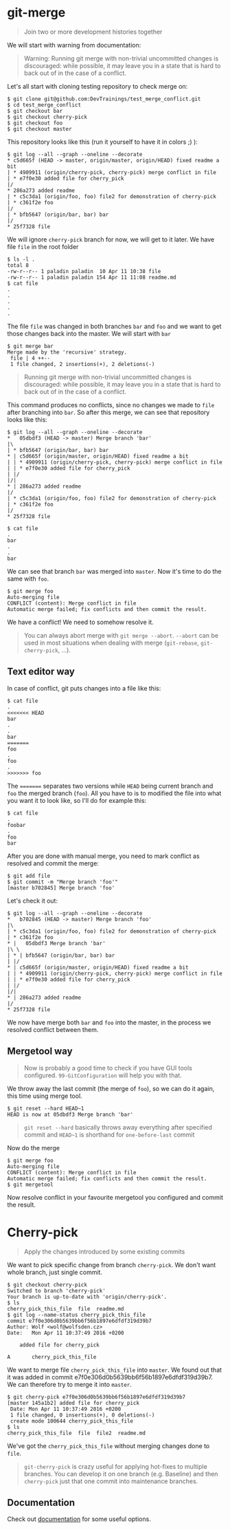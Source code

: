 git-merge
=========

> Join two or more development histories together

We will start with warning from documentation:

> Warning: Running git merge with non-trivial uncommitted changes is discouraged: while possible, it may leave you in a state that is hard to back out of in the case of a conflict.

Let's all start with cloning testing repository to check merge on:

	$ git clone git@github.com:DevTrainings/test_merge_conflict.git
	$ cd test_merge_conflict
	$ git checkout bar
	$ git checkout cherry-pick
	$ git checkout foo
	$ git checkout master

This repository looks like this (run it yourself to have it in colors ;) ):

	$ git log --all --graph --oneline --decorate
	* c5d665f (HEAD -> master, origin/master, origin/HEAD) fixed readme a bit
	| * 4909911 (origin/cherry-pick, cherry-pick) merge conflict in file
	| * e7f0e30 added file for cherry_pick
	|/  
	* 286a273 added readme
	| * c5c3da1 (origin/foo, foo) file2 for demonstration of cherry-pick
	| * c361f2e foo
	|/  
	| * bfb5647 (origin/bar, bar) bar
	|/  
	* 25f7328 file

We will ignore `cherry-pick` branch for now, we will get to it later. We have file `file` in the root folder

	$ ls -l .
	total 8
	-rw-r--r-- 1 paladin paladin  10 Apr 11 10:38 file
	-rw-r--r-- 1 paladin paladin 154 Apr 11 11:08 readme.md
	$ cat file
	.
	.
	.
	.
	.

The file `file` was changed in both branches `bar` and `foo` and we want to get those changes back into the master. We will start with `bar`

	$ git merge bar
	Merge made by the 'recursive' strategy.
	 file | 4 ++--
	 1 file changed, 2 insertions(+), 2 deletions(-)

> Running git merge with non-trivial uncommitted changes is discouraged: while possible, it may leave you in a state that is hard to back out of in the case of a conflict.

This command produces no conflicts, since no changes we made to `file` after branching into `bar`. So after this merge, we can see that repository looks like this:

	$ git log --all --graph --oneline --decorate
	*   05dbdf3 (HEAD -> master) Merge branch 'bar'
	|\  
	| * bfb5647 (origin/bar, bar) bar
	* | c5d665f (origin/master, origin/HEAD) fixed readme a bit
	| | * 4909911 (origin/cherry-pick, cherry-pick) merge conflict in file
	| | * e7f0e30 added file for cherry_pick
	| |/  
	|/|   
	* | 286a273 added readme
	|/  
	| * c5c3da1 (origin/foo, foo) file2 for demonstration of cherry-pick
	| * c361f2e foo
	|/  
	* 25f7328 file

	$ cat file
	.
	bar
	.
	.
	bar

We can see that branch `bar` was merged into `master`. Now it's time to do the same with `foo`.

	$ git merge foo
	Auto-merging file
	CONFLICT (content): Merge conflict in file
	Automatic merge failed; fix conflicts and then commit the result.

We have a conflict! We need to somehow resolve it.

> You can always abort merge with `git merge --abort`. `--abort` can be used in most situations when dealing with merge (`git-rebase`, `git-cherry-pick`, ...).

Text editor way
---------------

In case of conflict, git puts changes into a file like this:

	$ cat file
	.
	<<<<<<< HEAD
	bar
	.
	.
	bar
	=======
	foo
	.
	foo
	.
	>>>>>>> foo

The `=======` separates two versions while `HEAD` being current branch and `foo` the merged branch (`foo`). All you have to is to modified the file into what you want it to look like, so I'll do for example this:

	$ cat file
	.
	foobar
	.
	foo
	bar

After you are done with manual merge, you need to mark conflict as resolved and commit the merge:

	$ git add file
	$ git commit -m "Merge branch 'foo'"
	[master b702845] Merge branch 'foo'

Let's check it out:

	$ git log --all --graph --oneline --decorate
	*   b702845 (HEAD -> master) Merge branch 'foo'
	|\  
	| * c5c3da1 (origin/foo, foo) file2 for demonstration of cherry-pick
	| * c361f2e foo
	* |   05dbdf3 Merge branch 'bar'
	|\ \  
	| * | bfb5647 (origin/bar, bar) bar
	| |/  
	* | c5d665f (origin/master, origin/HEAD) fixed readme a bit
	| | * 4909911 (origin/cherry-pick, cherry-pick) merge conflict in file
	| | * e7f0e30 added file for cherry_pick
	| |/  
	|/|   
	* | 286a273 added readme
	|/  
	* 25f7328 file

We now have merge both `bar` and `foo` into the master, in the process we resolved conflict between them.

Mergetool way
-------------

> Now is probably a good time to check if you have GUI tools configured. `99-GitConfiguration` will help you with that.

We throw away the last commit (the merge of `foo`), so we can do it again, this time using merge tool.

	$ git reset --hard HEAD~1
	HEAD is now at 05dbdf3 Merge branch 'bar'

> `git reset --hard` basically throws away everything after specified commit and `HEAD~1` is shorthand for `one-before-last` commit

Now do the merge

	$ git merge foo
	Auto-merging file
	CONFLICT (content): Merge conflict in file
	Automatic merge failed; fix conflicts and then commit the result.
	$ git mergetool

Now resolve conflict in your favourite mergetool you configured and commit the result.

Cherry-pick
===========

> Apply the changes introduced by some existing commits

We want to pick specific change from branch `cherry-pick`. We don't want whole branch, just single commit.

	$ git checkout cherry-pick 
	Switched to branch 'cherry-pick'
	Your branch is up-to-date with 'origin/cherry-pick'.
	$ ls
	cherry_pick_this_file  file  readme.md
	$ git log --name-status cherry_pick_this_file
	commit e7f0e306d0b5639bb6f56b1897e6dfdf319d39b7
	Author: Wolf <wolf@wolfsden.cz>
	Date:   Mon Apr 11 10:37:49 2016 +0200

		added file for cherry_pick

	A       cherry_pick_this_file

We want to merge file `cherry_pick_this_file` into `master`. We found out that it was added in commit e7f0e306d0b5639bb6f56b1897e6dfdf319d39b7. We can therefore try to merge it into `master`.

	$ git cherry-pick e7f0e306d0b5639bb6f56b1897e6dfdf319d39b7
	[master 145a1b2] added file for cherry_pick
	 Date: Mon Apr 11 10:37:49 2016 +0200
	 1 file changed, 0 insertions(+), 0 deletions(-)
	 create mode 100644 cherry_pick_this_file
	$ ls
	cherry_pick_this_file  file  file2  readme.md

We've got the `cherry_pick_this_file` without merging changes done to `file`.

> `git-cherry-pick` is crazy useful for applying hot-fixes to multiple branches. You can develop it on one branch (e.g. Baseline) and then `cherry-pick` just that one commit into maintenance branches.

Documentation
-------------

Check out [documentation](https://git-scm.com/docs/git-cherry-pick) for some useful options.
